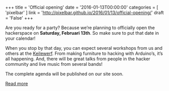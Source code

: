 +++
title = 'Official opening'
date = '2016-01-13T00:00:00'
categories = [ 
 'pixelbar' 
] 
link = 'http://pixelbar.github.io/2016/01/13/official-opening/'
draft = 'False'
+++

<p>Are you ready for a party? Because we’re planning to officially open the hackerspace on <strong>Saturday, Februari 13th</strong>. So make sure to put that date in your calendar!</p>

<p>When you stop by that day, you can expect several workshops from us and others at the <a href="http://www.keilewerf.nl/">Keilewerf</a>. From making furniture to hacking with Arduino’s, it’s all happening. And, there will be great talks from people in the hacker community and live music from several bands!</p>

<p>The complete agenda will be published on our site soon.</p>

[Read more](http://pixelbar.github.io/2016/01/13/official-opening/)